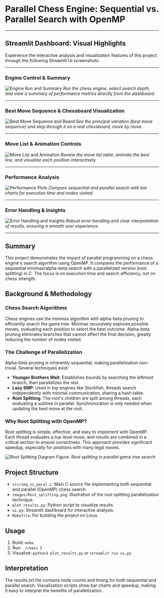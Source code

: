 # Parallel Chess Engine: Sequential vs. Parallel Search with OpenMP

---

## Streamlit Dashboard: Visual Highlights

Experience the interactive analysis and visualization features of this project through the following Streamlit UI screenshots:

---

### Engine Control & Summary

![Engine Run and Summary](images/Screenshot%202025-07-16%20223147.png)
*Run the chess engine, select search depth, and view a summary of performance metrics directly from the dashboard.*

---

### Best Move Sequence & Chessboard Visualization

![Best Move Sequence and Board](images/Screenshot%202025-07-16%20223245.png)
*See the principal variation (best move sequence) and step through it on a real chessboard, move by move.*

---

###  Move List & Animation Controls

![Move List and Animation](images/Screenshot%202025-07-16%20223343.png)
*Review the move list table, animate the best line, and visualize each position interactively.*

---

### Performance Analysis

![Performance Plots](images/Screenshot%202025-07-16%20223355.png)
*Compare sequential and parallel search with bar charts for execution time and nodes visited.*

---

### Error Handling & Insights

![Error Handling and Insights](images/Screenshot%202025-07-16%20223412.png)
*Robust error handling and clear interpretation of results, ensuring a smooth user experience.*

---

## Summary

This project demonstrates the impact of parallel programming on a chess engine's search algorithm using OpenMP. It compares the performance of a sequential minimax/alpha-beta search with a parallelized version (root splitting) in C. The focus is on execution time and search efficiency, not on chess strength.

## Background & Methodology

### Chess Search Algorithms

Chess engines use the minimax algorithm with alpha-beta pruning to efficiently search the game tree. Minimax recursively explores possible moves, evaluating each position to select the best outcome. Alpha-beta pruning eliminates branches that cannot affect the final decision, greatly reducing the number of nodes visited.

### The Challenge of Parallelization

Alpha-beta pruning is inherently sequential, making parallelization non-trivial. Several techniques exist:
- **Younger Brothers Wait**: Establishes bounds by searching the leftmost branch, then parallelizes the rest.
- **Lazy SMP**: Used in top engines like Stockfish, threads search independently with minimal communication, sharing a hash table.
- **Root Splitting**: The root's children are split among threads, each evaluating a subtree in parallel. Synchronization is only needed when updating the best move at the root.

### Why Root Splitting with OpenMP?

Root splitting is simple, effective, and easy to implement with OpenMP. Each thread evaluates a top-level move, and results are combined in a critical section to ensure correctness. This approach provides significant speedup, especially for positions with many legal moves.

![Root Splitting Diagram](images/Root_splitting.png)
*Figure: Root splitting in parallel game tree search*

## Project Structure

- `src/seq_vs_paral.c`: Main C source file implementing both sequential and parallel (OpenMP) chess search.
- `images/Root_splitting.png`: Illustration of the root splitting parallelization technique.
- `plot_results.py`: Python script to visualize results.
- `ui.py`: Streamlit dashboard for interactive analysis.
- `Makefile`: For building the project on Linux.

## Usage

1. Build: `make`
2. Run: `./chess 5`
3. Visualize: `python3 plot_results.py` or `streamlit run ui.py`

## Interpretation

The results.txt file contains node counts and timing for both sequential and parallel search. Visualization scripts show bar charts and speedup, making it easy to interpret the benefits of parallelization.

